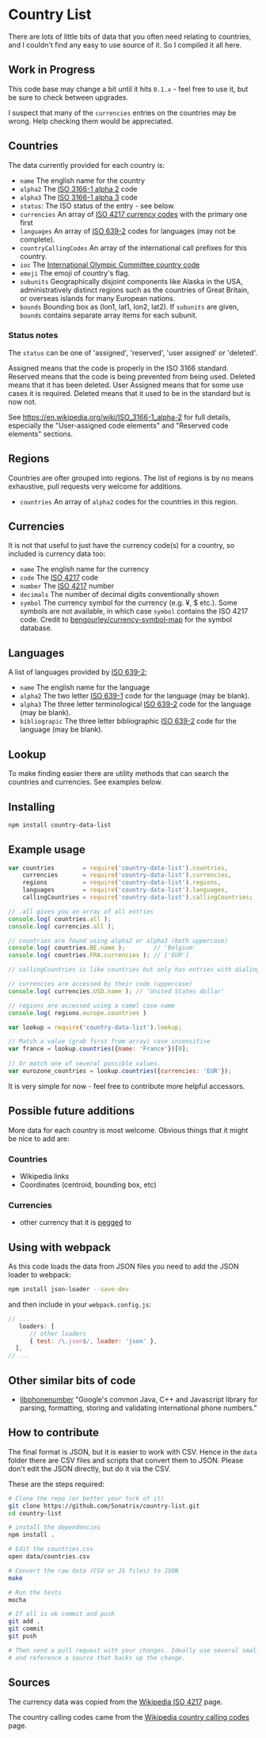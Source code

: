 # Country List


There are lots of little bits of data that you often need relating to countries,
and I couldn't find any easy to use source of it. So I compiled it all here.

## Work in Progress

This code base may change a bit until it hits `0.1.x` - feel free to use it, but be sure to check between upgrades.

I suspect that many of the `currencies` entries on the countries may be wrong. Help checking them would be appreciated.


## Countries

The data currently provided for each country is:

  * `name` The english name for the country 
  * `alpha2` The [ISO 3166-1 alpha 2](http://en.wikipedia.org/wiki/ISO_3166-1_alpha-2) code
  * `alpha3` The [ISO 3166-1 alpha 3](http://en.wikipedia.org/wiki/ISO_3166-1_alpha-3) code
  * `status`: The ISO status of the entry - see below.
  * `currencies` An array of [ISO 4217 currency codes](http://en.wikipedia.org/wiki/ISO_4217) with the primary one first
  * `languages` An array of [ISO 639-2](http://en.wikipedia.org/wiki/ISO_639-2) codes for languages (may not be complete).
  * `countryCallingCodes` An array of the international call prefixes for this country.
  * `ioc` The [International Olympic Committee country code](http://en.wikipedia.org/wiki/List_of_IOC_country_codes)
  * `emoji` The emoji of country's flag.
  * `subunits` Geographically disjoint components like Alaska in the USA, administratively distinct regions such as the countries of Great Britain, or overseas islands for many European nations.
  * `bounds` Bounding box as (lon1, lat1, lon2, lat2). If `subunits` are given, `bounds` contains separate array items for each subunit.
  
### Status notes

The `status` can be one of 'assigned', 'reserved', 'user assigned' or 'deleted'.

Assigned means that the code is properly in the ISO 3166 standard. Reserved means that the code is being prevented from being used. Deleted means that it has been deleted. User Assigned means that for some use cases it is required. Deleted means that it used to be in the standard but is now not.

See https://en.wikipedia.org/wiki/ISO_3166-1_alpha-2 for full details, especially the "User-assigned code elements" and "Reserved code elements" sections.

## Regions

Countries are ofter grouped into regions. The list of regions is by no means exhaustive, pull requests very welcome for additions.

  * `countries` An array of `alpha2` codes for the countries in this region.

## Currencies

It is not that useful to just have the currency code(s) for a country, so included is currency data too:

  * `name` The english name for the currency
  * `code` The [ISO 4217](http://en.wikipedia.org/wiki/ISO_4217) code
  * `number` The [ISO 4217](http://en.wikipedia.org/wiki/ISO_4217) number
  * `decimals` The number of decimal digits conventionally shown
  * `symbol` The currency symbol for the currency (e.g. ¥, $ etc.). Some symbols are not available, in which case
    `symbol` contains the ISO 4217 code.  Credit to [bengourley/currency-symbol-map](https://github.com/bengourley/currency-symbol-map)
    for the symbol database.

## Languages

A list of languages provided by [ISO 639-2](http://en.wikipedia.org/wiki/ISO_639-2);

  * `name` The english name for the language
  * `alpha2` The two letter [ISO 639-1](http://en.wikipedia.org/wiki/ISO_639-1) code for the language (may be blank).
  * `alpha3` The three letter terminological [ISO 639-2](http://en.wikipedia.org/wiki/ISO_639-2) code for the language (may be blank).
  * `bibliograpic` The three letter bibliographic [ISO 639-2](http://en.wikipedia.org/wiki/ISO_639-2) code for the language (may be blank).

## Lookup

To make finding easier there are utility methods that can search the countries and currencies. See examples below.


## Installing

``` bash
npm install country-data-list
```


## Example usage

``` javascript
var countries        = require('country-data-list').countries,
    currencies       = require('country-data-list').currencies,
    regions          = require('country-data-list').regions,
    languages        = require('country-data-list').languages,
    callingCountries = require('country-data-list').callingCountries;

// .all gives you an array of all entries
console.log( countries.all );
console.log( currencies.all );

// countries are found using alpha2 or alpha3 (both uppercase)
console.log( countries.BE.name );        // 'Belgium'
console.log( countries.FRA.currencies ); // ['EUR']

// callingCountries is like countries but only has entries with dialing codes.

// currencies are accessed by their code (uppercase)
console.log( currencies.USD.name ); // 'United States dollar'

// regions are accessed using a camel case name
console.log( regions.europe.countries )
```

``` javascript
var lookup = require('country-data-list').lookup;

// Match a value (grab first from array) case insensitive
var france = lookup.countries({name: 'France'})[0];
 
// Or match one of several possible values.
var eurozone_countries = lookup.countries({currencies: 'EUR'});
```

It is very simple for now - feel free to contribute more helpful accessors.


## Possible future additions

More data for each country is most welcome. Obvious things that it might be nice
to add are:

### Countries

  * Wikipedia links
  * Coordinates (centroid, bounding box, etc)

### Currencies

  * other currency that it is [pegged](http://en.wikipedia.org/wiki/Fixed_exchange_rate) to

## Using with webpack

As this code loads the data from JSON files you need to add the JSON loader to webpack:

``` bash
npm install json-loader --save-dev
```

and then include in your `webpack.config.js`:

``` javascript
// ...
   loaders: [
      // other loaders
      { test: /\.json$/, loader: 'json' },
  ],
// ...
```

## Other similar bits of code

* [libphonenumber](https://code.google.com/p/libphonenumber/) "Google's common Java, C++ and Javascript library for parsing, formatting, storing and validating international phone numbers."


## How to contribute

The final format is JSON, but it is easier to work with CSV. Hence in the `data`
folder there are CSV files and scripts that convert them to JSON. Please don't
edit the JSON directly, but do it via the CSV.

These are the steps required:

``` bash
# Clone the repo (or better your fork of it)
git clone https://github.com/Sonatrix/country-list.git
cd country-list

# install the dependencies
npm install .

# Edit the countries.csv
open data/countries.csv

# Convert the raw data (CSV or JS files) to JSON
make

# Run the tests
mocha

# If all is ok commit and push
git add .
git commit
git push

# Then send a pull request with your changes. Ideally use several small commits,
# and reference a source that backs up the change.
```


## Sources

The currency data was copied from the [Wikipedia ISO 4217](http://en.wikipedia.org/wiki/ISO_4217) page.

The country calling codes came from the  [Wikipedia country calling codes](http://en.wikipedia.org/wiki/List_of_country_calling_codes) page.
